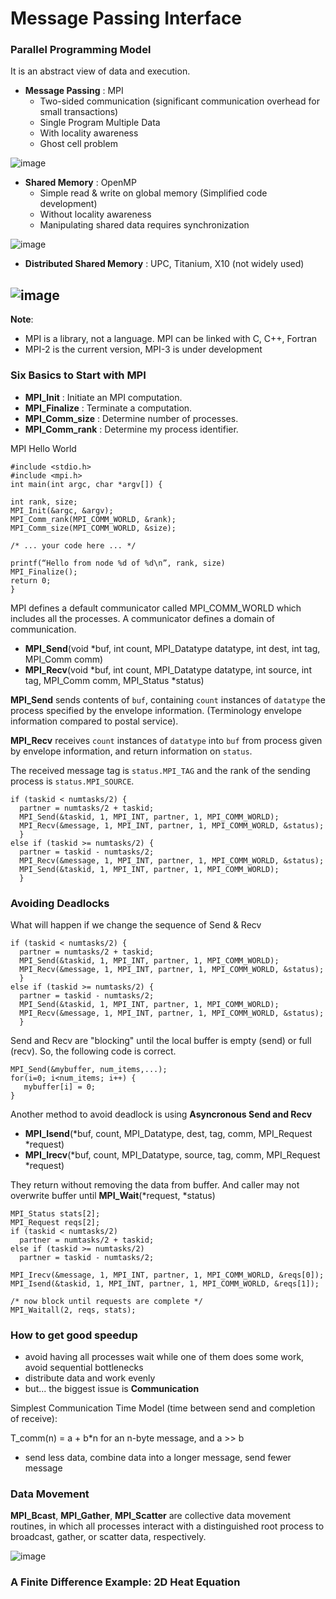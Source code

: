 # Message Passing Interface

### Parallel Programming Model
It is an abstract view of data and execution.
* **Message Passing** : MPI
  * Two-sided communication (significant communication overhead for small transactions)
  * Single Program Multiple Data
  * With locality awareness
  * Ghost cell problem

![image](./image/MP.png)

* **Shared Memory** : OpenMP
  * Simple read & write on global memory (Simplified code development)
  * Without locality awareness
  * Manipulating shared data requires synchronization

![image](./image/SM.png)

* **Distributed Shared Memory** : UPC, Titanium, X10 (not widely used)

![image](./image/DSM.png)
--------------------------------
**Note**:
* MPI is a library, not a language. MPI can be linked with C, C++, Fortran
* MPI-2 is the current version, MPI-3 is under development

### Six Basics to Start with MPI
* **MPI_Init**      :		 Initiate an MPI computation.
* **MPI_Finalize**  :		 Terminate a computation.
* **MPI_Comm_size** :   Determine number of processes.
* **MPI_Comm_rank** :		 Determine my process identifier.

MPI Hello World
```
#include <stdio.h>
#include <mpi.h>
int main(int argc, char *argv[]) {

int rank, size;
MPI_Init(&argc, &argv); 
MPI_Comm_rank(MPI_COMM_WORLD, &rank); 
MPI_Comm_size(MPI_COMM_WORLD, &size); 

/* ... your code here ... */

printf(“Hello from node %d of %d\n”, rank, size) 
MPI_Finalize();
return 0;
}
```
MPI defines a default communicator called MPI_COMM_WORLD which includes all the processes. A communicator defines a domain of communication.

* **MPI_Send**(void *buf, int count, MPI_Datatype datatype, int dest, int tag, MPI_Comm comm)
* **MPI_Recv**(void *buf, int count, MPI_Datatype datatype, int source, int tag, MPI_Comm comm, MPI_Status *status)

**MPI_Send** sends contents of `buf`, containing `count` instances of `datatype` the process specified by the envelope information. (Terminology envelope information compared to postal service). 

**MPI_Recv** receives `count` instances of `datatype` into `buf` from process given by envelope information, and return information on `status`.

The received message tag is `status.MPI_TAG` and the rank of the sending process is `status.MPI_SOURCE`.
```
if (taskid < numtasks/2) {
  partner = numtasks/2 + taskid;
  MPI_Send(&taskid, 1, MPI_INT, partner, 1, MPI_COMM_WORLD);
  MPI_Recv(&message, 1, MPI_INT, partner, 1, MPI_COMM_WORLD, &status);
  }
else if (taskid >= numtasks/2) {
  partner = taskid - numtasks/2;
  MPI_Recv(&message, 1, MPI_INT, partner, 1, MPI_COMM_WORLD, &status);
  MPI_Send(&taskid, 1, MPI_INT, partner, 1, MPI_COMM_WORLD);
  }
```
### Avoiding Deadlocks
What will happen if we change the sequence of Send & Recv
```
if (taskid < numtasks/2) {
  partner = numtasks/2 + taskid;
  MPI_Send(&taskid, 1, MPI_INT, partner, 1, MPI_COMM_WORLD);
  MPI_Recv(&message, 1, MPI_INT, partner, 1, MPI_COMM_WORLD, &status);
  }
else if (taskid >= numtasks/2) {
  partner = taskid - numtasks/2;
  MPI_Send(&taskid, 1, MPI_INT, partner, 1, MPI_COMM_WORLD);
  MPI_Recv(&message, 1, MPI_INT, partner, 1, MPI_COMM_WORLD, &status);
  }
```
Send and Recv are "blocking" until the local buffer is empty (send) or full (recv). So, the following code is correct.
```
MPI_Send(&mybuffer, num_items,...);
for(i=0; i<num_items; i++) { 
   mybuffer[i] = 0;
}
```

Another method to avoid deadlock is using **Asyncronous Send and Recv**
* **MPI_Isend**(*buf, count, MPI_Datatype, dest, tag, comm, MPI_Request *request)
* **MPI_Irecv**(*buf, count, MPI_Datatype, source, tag, comm, MPI_Request *request)

They return without removing the data from buffer. And caller may not overwrite buffer until **MPI_Wait**(*request, *status)

```
MPI_Status stats[2];
MPI_Request reqs[2];
if (taskid < numtasks/2) 
  partner = numtasks/2 + taskid;
else if (taskid >= numtasks/2) 
  partner = taskid - numtasks/2;

MPI_Irecv(&message, 1, MPI_INT, partner, 1, MPI_COMM_WORLD, &reqs[0]);
MPI_Isend(&taskid, 1, MPI_INT, partner, 1, MPI_COMM_WORLD, &reqs[1]);

/* now block until requests are complete */
MPI_Waitall(2, reqs, stats);
```
### How to get good speedup
* avoid having all processes wait while one of them does some work, avoid sequential bottlenecks
* distribute data and work evenly
* but... the biggest issue is **Communication**

Simplest Communication Time Model (time between send and completion of receive):

T_comm(n) = a + b*n    for an n-byte message, and a >> b
* send less data, combine data into a longer message, send fewer message

### Data Movement 
**MPI_Bcast**, **MPI_Gather**, **MPI_Scatter** are collective data movement routines, in which all processes interact with a distinguished root process to broadcast, gather, or scatter data, respectively. 

![image](./image/collective.png)

### A Finite Difference Example: 2D Heat Equation
